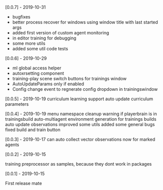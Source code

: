
[0.0.7] - 2019-10-31
- bugfixes
- better process recover for windows using window title with last started args
- added first version of custom agent monitoring
- in editor training for debugging
- some more utils
- added some util code tests

[0.0.6] - 2019-10-29
- ml global access helper
- autoxrsetting component
- training-play scene switch buttons for trainings window
- AutoUpdateParams only if enabled
- Config change event to regnerate config dropdown in trainingswindow

[0.0.5] - 2019-10-19
curriculum learning support
auto update curriculum parameters

[0.0.4] - 2019-10-19
menu namespace cleanup
warning if playerbrain is in trainingsbuild
auto-multiagent environment generation for trainings builds
auto update observations improved
some utils added
some general bugs fixed
build and train button

[0.0.3] - 2019-10-17
can auto collect vector observations now for marked agents

[0.0.2] - 2019-10-15

training preprocessor as samples, because they dont work in packages

[0.0.1] - 2019-10-15

First release mate